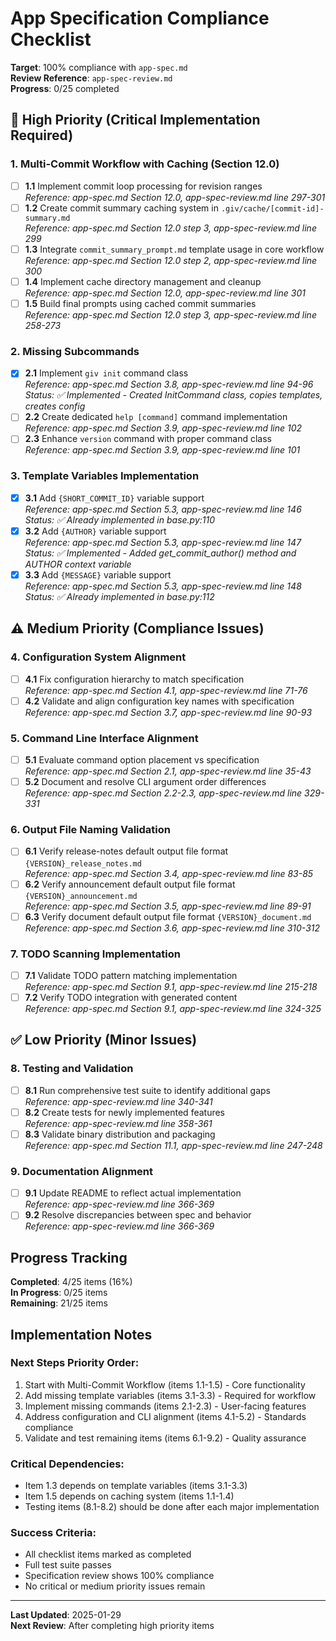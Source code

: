 # App Specification Compliance Checklist

**Target**: 100% compliance with `app-spec.md`  
**Review Reference**: `app-spec-review.md`  
**Progress**: 0/25 completed

## 🚨 High Priority (Critical Implementation Required)

### 1. Multi-Commit Workflow with Caching (Section 12.0)
- [ ] **1.1** Implement commit loop processing for revision ranges  
  *Reference: app-spec.md Section 12.0, app-spec-review.md line 297-301*
- [ ] **1.2** Create commit summary caching system in `.giv/cache/[commit-id]-summary.md`  
  *Reference: app-spec.md Section 12.0 step 3, app-spec-review.md line 299*
- [ ] **1.3** Integrate `commit_summary_prompt.md` template usage in core workflow  
  *Reference: app-spec.md Section 12.0 step 2, app-spec-review.md line 300*
- [ ] **1.4** Implement cache directory management and cleanup  
  *Reference: app-spec.md Section 12.0, app-spec-review.md line 301*
- [ ] **1.5** Build final prompts using cached commit summaries  
  *Reference: app-spec.md Section 12.0 step 3, app-spec-review.md line 258-273*

### 2. Missing Subcommands
- [x] **2.1** Implement `giv init` command class  
  *Reference: app-spec.md Section 3.8, app-spec-review.md line 94-96*  
  *Status: ✅ Implemented - Created InitCommand class, copies templates, creates config*
- [ ] **2.2** Create dedicated `help [command]` command implementation  
  *Reference: app-spec.md Section 3.9, app-spec-review.md line 102*
- [ ] **2.3** Enhance `version` command with proper command class  
  *Reference: app-spec.md Section 3.9, app-spec-review.md line 101*

### 3. Template Variables Implementation
- [x] **3.1** Add `{SHORT_COMMIT_ID}` variable support  
  *Reference: app-spec.md Section 5.3, app-spec-review.md line 146*  
  *Status: ✅ Already implemented in base.py:110*
- [x] **3.2** Add `{AUTHOR}` variable support  
  *Reference: app-spec.md Section 5.3, app-spec-review.md line 147*  
  *Status: ✅ Implemented - Added get_commit_author() method and AUTHOR context variable*
- [x] **3.3** Add `{MESSAGE}` variable support  
  *Reference: app-spec.md Section 5.3, app-spec-review.md line 148*  
  *Status: ✅ Already implemented in base.py:112*

## ⚠️ Medium Priority (Compliance Issues)

### 4. Configuration System Alignment
- [ ] **4.1** Fix configuration hierarchy to match specification  
  *Reference: app-spec.md Section 4.1, app-spec-review.md line 71-76*
- [ ] **4.2** Validate and align configuration key names with specification  
  *Reference: app-spec.md Section 3.7, app-spec-review.md line 90-93*

### 5. Command Line Interface Alignment
- [ ] **5.1** Evaluate command option placement vs specification  
  *Reference: app-spec.md Section 2.1, app-spec-review.md line 35-43*
- [ ] **5.2** Document and resolve CLI argument order differences  
  *Reference: app-spec.md Section 2.2-2.3, app-spec-review.md line 329-331*

### 6. Output File Naming Validation
- [ ] **6.1** Verify release-notes default output file format `{VERSION}_release_notes.md`  
  *Reference: app-spec.md Section 3.4, app-spec-review.md line 83-85*
- [ ] **6.2** Verify announcement default output file format `{VERSION}_announcement.md`  
  *Reference: app-spec.md Section 3.5, app-spec-review.md line 89-91*
- [ ] **6.3** Verify document default output file format `{VERSION}_document.md`  
  *Reference: app-spec.md Section 3.6, app-spec-review.md line 310-312*

### 7. TODO Scanning Implementation
- [ ] **7.1** Validate TODO pattern matching implementation  
  *Reference: app-spec.md Section 9.1, app-spec-review.md line 215-218*
- [ ] **7.2** Verify TODO integration with generated content  
  *Reference: app-spec.md Section 9.1, app-spec-review.md line 324-325*

## ✅ Low Priority (Minor Issues)

### 8. Testing and Validation
- [ ] **8.1** Run comprehensive test suite to identify additional gaps  
  *Reference: app-spec-review.md line 340-341*
- [ ] **8.2** Create tests for newly implemented features  
  *Reference: app-spec-review.md line 358-361*
- [ ] **8.3** Validate binary distribution and packaging  
  *Reference: app-spec.md Section 11.1, app-spec-review.md line 247-248*

### 9. Documentation Alignment
- [ ] **9.1** Update README to reflect actual implementation  
  *Reference: app-spec-review.md line 366-369*
- [ ] **9.2** Resolve discrepancies between spec and behavior  
  *Reference: app-spec-review.md line 366-369*

## Progress Tracking

**Completed**: 4/25 items (16%)  
**In Progress**: 0/25 items  
**Remaining**: 21/25 items  

## Implementation Notes

### Next Steps Priority Order:
1. Start with Multi-Commit Workflow (items 1.1-1.5) - Core functionality
2. Add missing template variables (items 3.1-3.3) - Required for workflow
3. Implement missing commands (items 2.1-2.3) - User-facing features
4. Address configuration and CLI alignment (items 4.1-5.2) - Standards compliance
5. Validate and test remaining items (items 6.1-9.2) - Quality assurance

### Critical Dependencies:
- Item 1.3 depends on template variables (items 3.1-3.3)
- Item 1.5 depends on caching system (items 1.1-1.4)
- Testing items (8.1-8.2) should be done after each major implementation

### Success Criteria:
- All checklist items marked as completed
- Full test suite passes
- Specification review shows 100% compliance
- No critical or medium priority issues remain

---

**Last Updated**: 2025-01-29  
**Next Review**: After completing high priority items